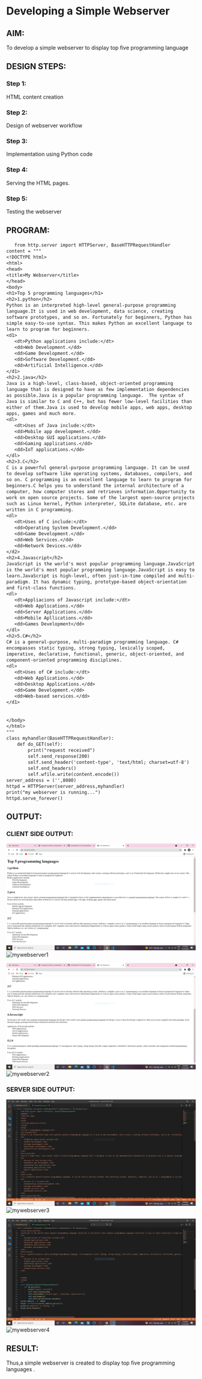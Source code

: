 # Developing a Simple Webserver
## AIM:
To develop a simple webserver to display top five programming language

## DESIGN STEPS:
### Step 1: 
HTML content creation
### Step 2:
Design of webserver workflow
### Step 3:
Implementation using Python code
### Step 4:
Serving the HTML pages.
### Step 5:
Testing the webserver

## PROGRAM:
```
   from http.server import HTTPServer, BaseHTTPRequestHandler
content = """
<!DOCTYPE html>
<html>
<head>
<title>My Webserver</title>
</head>
<body>
<h1>Top 5 programming languages</h1>
<h2>1.python</h2>
Python is an interpreted high-level general-purpose programming language.It is used in web development, data science, creating software prototypes, and so on. Fortunately for beginners, Python has simple easy-to-use syntax. This makes Python an excellent language to learn to program for beginners.
<d1>
   <dt>Python applications include:</dt>
   <dd>Web Development.</dd>
   <dd>Game Development.</dd>
   <dd>Software Development.</dd>
   <dd>Artificial Intelligence.</dd>
</d1>
<h2>2.java</h2>
Java is a high-level, class-based, object-oriented programming language that is designed to have as few implementation dependencies as possible.Java is a popular programming language.  The syntax of Java is similar to C and C++, but has fewer low-level facilities than either of them.Java is used to develop mobile apps, web apps, desktop apps, games and much more.
<dl>
   <dt>Uses of Java include:</dt>
   <dd>Mobile app development.</dd>
   <dd>Desktop GUI applications.</dd>
   <dd>Gaming applications.</dd>
   <dd>IoT applications.</dd>
</dl>
<h2>3.C</h2>
C is a powerful general-purpose programming language. It can be used to develop software like operating systems, databases, compilers, and so on. C programming is an excellent language to learn to program for beginners.C helps you to understand the internal architecture of a computer, how computer stores and retrieves information.Opportunity to work on open source projects. Some of the largest open-source projects such as Linux kernel, Python interpreter, SQLite database, etc. are written in C programming.
<dl>
   <dt>Uses of C include:</dt>
   <dd>Operating System Development.</dd>
   <dd>Game Development.</dd> 
   <dd>Web Services.</dd>
   <dd>Network Devices.</dd>
</d2>
<h2>4.Javascript</h2>
JavaScript is the world's most popular programming language.JavaScript is the world's most popular programming language.JavaScript is easy to learn.JavaScript is high-level, often just-in-time compiled and multi-paradigm. It has dynamic typing, prototype-based object-orientation and first-class functions.
<dl>
   <dt>Appliacions of Javascript include:</dt>
   <dd>Web Applications.</dd>
   <dd>Server Applications.</dd>
   <dd>Mobile Apllications.</dd>
   <dd>Games Development</dd>
</dl>
<h2>5.C#</h2>
C# is a general-purpose, multi-paradigm programming language. C# encompasses static typing, strong typing, lexically scoped, imperative, declarative, functional, generic, object-oriented, and component-oriented programming disciplines.
<dl>
   <dt>Uses of C# include:</dt>
   <dd>Web Applications.</dd>
   <dd>Desktop Applications.</dd>
   <dd>Game Development.</dd>
   <dd>Web-based services.</dd>
</d1>


</body>
</html>
"""
class myhandler(BaseHTTPRequestHandler):
    def do_GET(self):
        print("request received")
        self.send_response(200)
        self.send_header('content-type', 'text/html; charset=utf-8')
        self.end_headers()
        self.wfile.write(content.encode())
server_address = ('',8080)
httpd = HTTPServer(server_address,myhandler)
print("my webserver is running...")
httpd.serve_forever()
```





## OUTPUT:
### CLIENT SIDE OUTPUT:
![CLIENTSIDEOUTPUT](./mywebserver1.png)![mywebserver1](https://user-images.githubusercontent.com/94184990/143171979-9c95be33-438f-4501-969e-90625d55bf5e.PNG)

![CLIENTSIDEOUTPUT](./mywebserver2.png)![mywebserver2](https://user-images.githubusercontent.com/94184990/143172005-53854208-4419-4409-ac14-497a66555d6f.PNG)



### SERVER SIDE OUTPUT:
![SERVERSIDEOUTPUT](./mywebserver3.png)![mywebserver3](https://user-images.githubusercontent.com/94184990/143172029-d01fa74e-836f-483a-ab97-caef39f27479.PNG)

![SERVERSIDEOUTPUT](./mywebserver4.png)![mywebserver4](https://user-images.githubusercontent.com/94184990/143172056-57114804-e3c7-4a33-924b-3a1994884032.PNG)






## RESULT:
  Thus,a simple webserver is created to display top five programming languages .
